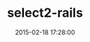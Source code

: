 ---
layout: post
title:  "select2-rails"
repo:   "argerim/select2-rails"
date:   2015-02-18 17:28:00
gemurl: https://github.com/argerim/select2-rails
---